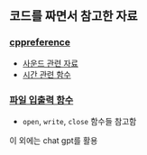 ## 코드를 짜면서 참고한 자료

### [cppreference](https://en.cppreference.com/w/)
- [사운드 관련 자료](https://en.cppreference.com/w/cpp/utility/apply)
- [시간 관련 함수](https://en.cppreference.com/w/cpp/chrono/c/time)
### [파일 입출력 함수](https://man7.org/linux/man-pages/man2/open.2.html)
  - `open`, `write`, `close` 함수들 참고함

이 외에는 chat gpt를 활용

